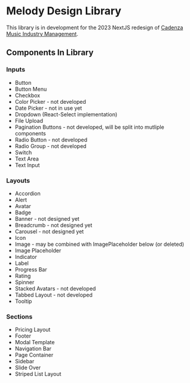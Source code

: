 # Melody Design Library

This library is in development for the 2023 NextJS redesign of [Cadenza Music Industry Management](https://cadenzamim.com).

## Components In Library

### Inputs
* Button
* Button Menu
* Checkbox
* Color Picker - not developed
* Date Picker - not in use yet
* Dropdown (React-Select implementation)
* File Upload
* Pagination Buttons - not developed, will be split into mutliple components
* Radio Button - not developed
* Radio Group - not developed
* Switch
* Text Area
* Text Input

### Layouts
* Accordion
* Alert
* Avatar
* Badge
* Banner - not designed yet 
* Breadcrumb - not designed yet 
* Carousel - not designed yet 
* Icon
* Image - may be combined with ImagePlaceholder below (or deleted)
* Image Placeholder
* Indicator
* Label
* Progress Bar
* Rating
* Spinner
* Stacked Avatars - not developed
* Tabbed Layout - not developed
* Tooltip

### Sections
* Pricing Layout
* Footer
* Modal Template
* Navigation Bar
* Page Container
* Sidebar
* Slide Over
* Striped List Layout
